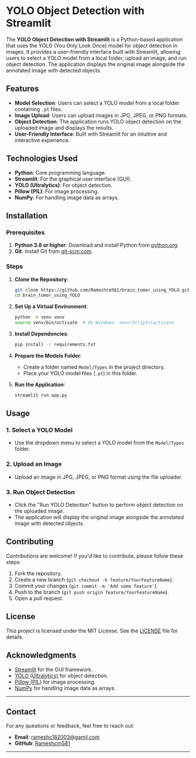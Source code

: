 # YOLO Object Detection with Streamlit

The **YOLO Object Detection with Streamlit** is a Python-based application that uses the YOLO (You Only Look Once) model for object detection in images. It provides a user-friendly interface built with Streamlit, allowing users to select a YOLO model from a local folder, upload an image, and run object detection. The application displays the original image alongside the annotated image with detected objects.

## Features

- **Model Selection**: Users can select a YOLO model from a local folder containing `.pt` files.
- **Image Upload**: Users can upload images in JPG, JPEG, or PNG formats.
- **Object Detection**: The application runs YOLO object detection on the uploaded image and displays the results.
- **User-Friendly Interface**: Built with Streamlit for an intuitive and interactive experience.

## Technologies Used

- **Python**: Core programming language.
- **Streamlit**: For the graphical user interface (GUI).
- **YOLO (Ultralytics)**: For object detection.
- **Pillow (PIL)**: For image processing.
- **NumPy**: For handling image data as arrays.

## Installation

### Prerequisites

1. **Python 3.8 or higher**: Download and install Python from [python.org](https://www.python.org/).
2. **Git**: Install Git from [git-scm.com](https://git-scm.com/).

### Steps

1. **Clone the Repository**:
   ```bash
   git clone https://github.com/Rameshcm581/brain_tumor_using_YOLO.git
   cd brain_tumor_using_YOLO
   ```

2. **Set Up a Virtual Environment**:
   ```bash
   python -m venv venv
   source venv/bin/activate  # On Windows: venv\Scripts\activate
   ```

3. **Install Dependencies**:
   ```bash
   pip install -r requirements.txt
   ```

4. **Prepare the Models Folder**:
   - Create a folder named `Model/Types` in the project directory.
   - Place your YOLO model files (`.pt`) in this folder.

5. **Run the Application**:
   ```bash
   streamlit run app.py
   ```

## Usage

### 1. **Select a YOLO Model**
   - Use the dropdown menu to select a YOLO model from the `Model/Types` folder.

### 2. **Upload an Image**
   - Upload an image in JPG, JPEG, or PNG format using the file uploader.

### 3. **Run Object Detection**
   - Click the "Run YOLO Detection" button to perform object detection on the uploaded image.
   - The application will display the original image alongside the annotated image with detected objects.

## Contributing

Contributions are welcome! If you'd like to contribute, please follow these steps:

1. Fork the repository.
2. Create a new branch (`git checkout -b feature/YourFeatureName`).
3. Commit your changes (`git commit -m 'Add some feature'`).
4. Push to the branch (`git push origin feature/YourFeatureName`).
5. Open a pull request.

## License

This project is licensed under the MIT License. See the [LICENSE](LICENSE) file for details.

## Acknowledgments

- [Streamlit](https://streamlit.io/) for the GUI framework.
- [YOLO (Ultralytics)](https://ultralytics.com/) for object detection.
- [Pillow (PIL)](https://pillow.readthedocs.io/) for image processing.
- [NumPy](https://numpy.org/) for handling image data as arrays.

---

## Contact

For any questions or feedback, feel free to reach out:

- **Email**: [rameshc182003@gamil.com](rameshc182003@gmail.com)
- **GitHub**: [Rameshcm581](https://github.com/Rameshcm581)

---
